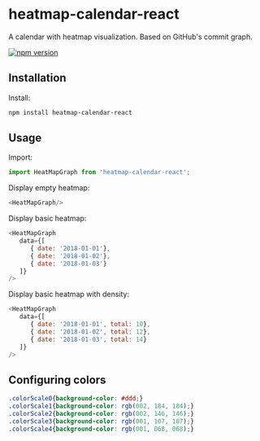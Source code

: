 # heatmap-calendar-react
A calendar with heatmap visualization. Based on GitHub's commit graph.

[![npm version](https://badge.fury.io/js/heatmap-calendar-react.svg)](https://badge.fury.io/js/heatmap-calendar-react)

## Installation

Install:

```bash
npm install heatmap-calendar-react
```

## Usage

Import:

```javascript
import HeatMapGraph from 'heatmap-calendar-react';
```

Display empty heatmap:

```javascript
<HeatMapGraph/>
```

Display basic heatmap:

```javascript
<HeatMapGraph
   data={[
      { date: '2018-01-01'},
      { date: '2018-01-02'},
      { date: '2018-01-03'}
   ]}
/>
```

Display basic heatmap with density:

```javascript
<HeatMapGraph
   data={[
      { date: '2018-01-01', total: 10},
      { date: '2018-01-02', total: 12},
      { date: '2018-01-03', total: 14}
   ]}
/>
```

## Configuring colors

```css
.colorScale0{background-color: #ddd;}
.colorScale1{background-color: rgb(002, 184, 184);}
.colorScale2{background-color: rgb(002, 146, 146);}
.colorScale3{background-color: rgb(001, 107, 107);}
.colorScale4{background-color: rgb(001, 068, 068);}
```

